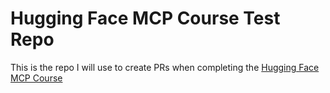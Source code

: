 # Hugging Face MCP Course Test Repo

This is the repo I will use to create PRs when completing the [Hugging Face MCP Course](https://huggingface.co/learn/mcp-course/)
